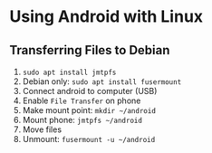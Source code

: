 # Using Android with Linux


## Transferring Files to Debian
1. `sudo apt install jmtpfs`
2. Debian only: `sudo apt install fusermount`
3. Connect android to computer (USB)
4. Enable `File Transfer` on phone
5. Make mount point: `mkdir ~/android`
6. Mount phone: `jmtpfs ~/android`
7. Move files
8. Unmount: `fusermount -u ~/android`
